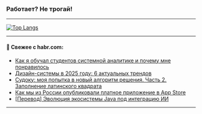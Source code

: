 ### Работает? Не трогай!

---
<!--
#### 🛠️ Technical stack:

![Java](https://img.shields.io/badge/Java-informational?logo=Oracle&style=flat&logoColor=white&color=FF4500)
![Kotlin](https://img.shields.io/badge/Kotlin-informational?logo=Kotlin&style=flat&logoColor=white&color=774D97)
![TS](https://img.shields.io/badge/TypeScript-informational?logo=typeScript&style=flat&logoColor=black&color=017acc)
![Python](https://img.shields.io/badge/Python-informational?logo=Python&style=flat&logoColor=black&color=ffdd54) <br>
![Spring](https://img.shields.io/badge/Spring-informational?logo=Spring&style=flat&logoColor=white&color=6DB33F) 
![SpringBoot](https://img.shields.io/badge/SpringBoot-informational?logo=SpringBoot&style=flat&logoColor=white&color=6DB33F)
![Nest](https://img.shields.io/badge/NestJS-informational?logo=NestJS&style=flat&logoColor=white&color=E0234E) 
![NodeJS](https://img.shields.io/badge/NodeJS-informational?logo=node.js&style=flat&logoColor=white&color=70A760)<br>
![PostgreSQL](https://img.shields.io/badge/PostgreSQL-informational?logo=PostgreSQL&style=flat&logoColor=white&color=DAA520)
![MongoDB](https://img.shields.io/badge/MongoDB-informational?logo=MongoDB&style=flat&logoColor=white&color=870000)
![Apache](https://img.shields.io/badge/Apache-informational?logo=apache&style=flat&logoColor=white&color=f74e28)

___ 
-->

<!--- #### 🛠️ : --->

[![Top Langs](https://github-readme-stats-82jvfl3w3-advtsettinggmailcoms-projects.vercel.app/api/top-langs/?username=zloylis&langs_count=10&hide_title=true&title_color=e6edf3&size_weight=0.5&count_weight=0.5&layout=compact&hide_progress=true&hide_border=true&theme=dracula)](https://github.com/zloylis)

<!---


####  :octocat:&nbsp;&nbsp; Статистика:

![GitHub stats](https://github-readme-stats-u2qms2cxw-advtsettinggmailcoms-projects.vercel.app/api?username=zloylis&show_icons=true&hide_border=true&theme=dracula&title_color=e6edf3&include_all_commits=true&count_private=true&hide_rank=false&hide_title=true&rank_icon=github)
-->
---

#### 💬 Свежее с habr.com:

<!-- BLOG-POST-LIST:START -->
- [Как я обучал студентов системной аналитике и почему мне понравилось](https://habr.com/ru/companies/psb/articles/884030/?utm_source=habrahabr&utm_medium=rss&utm_campaign=884030)
- [Дизайн-системы в 2025 году: 6 актуальных трендов](https://habr.com/ru/companies/avito/articles/883676/?utm_source=habrahabr&utm_medium=rss&utm_campaign=883676)
- [Судоку: моя попытка в новый алгоритм решения. Часть 2. Заполнение латинского квадрата](https://habr.com/ru/articles/883922/?utm_source=habrahabr&utm_medium=rss&utm_campaign=883922)
- [Как мы из России опубликовали платное приложение в App Store](https://habr.com/ru/articles/883998/?utm_source=habrahabr&utm_medium=rss&utm_campaign=883998)
- [[Перевод] Эволюция экосистемы Java под интеграцию ИИ](https://habr.com/ru/companies/spring_aio/articles/883964/?utm_source=habrahabr&utm_medium=rss&utm_campaign=883964)
<!-- BLOG-POST-LIST:END -->

---
